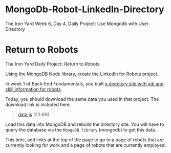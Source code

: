 # MongoDb-Robot-LinkedIn-Directory
The Iron Yard Week 6, Day 4, Daily Project: Use Mongodb with User Directory 

# Return to Robots

The Iron Yard Daily Project: Return to Robots

Using the MongoDB Node library, create the LinkedIn for Robots project.

In week 1 of Back-End Fundamentals, you built [a directory site with job and skill information for robots](https://github.com/carlotapearl/Express-Mustache-User-Directory).

Today, you should download the same data you used in that project. The download link is included here.

> [data.js](https://tiy-learn-content.s3.amazonaws.com/36d3402e-data.js) (23 KB)

Load this data into MongoDB and rebuild the directory site. You will have to query the database via the `MongoDB library` (mongodb) to get this data.

This time, add links at the top of the page to go to a page of robots that are currently looking for work and a page of robots that are currently employed.


